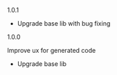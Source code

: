 1.0.1

- Upgrade base lib with bug fixing

1.0.0 

Improve ux for generated code

- Upgrade base lib
